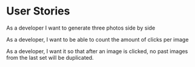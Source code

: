 # User Stories

As a developer I want to generate three photos side by side

As a developer, I want to be able to count the amount of clicks per image

As a developer, I want it so that after an image is clicked, no past images from the last set will be duplicated.
